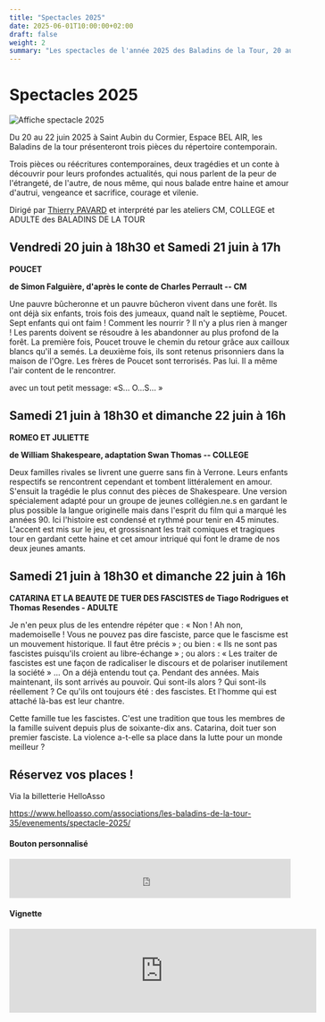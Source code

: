```yaml
---
title: "Spectacles 2025"
date: 2025-06-01T10:00:00+02:00
draft: false
weight: 2
summary: "Les spectacles de l'année 2025 des Baladins de la Tour, 20 au 22 juin, à l'Espace Bel Air (Saint Aubin du Cormier)"
---
```


# Spectacles 2025

![Affiche spectacle 2025](/images/insta-theatre-2025.jpg)

Du 20 au 22 juin 2025 à Saint Aubin du Cormier, Espace BEL AIR, les Baladins de la tour présenteront trois pièces du répertoire contemporain.

Trois pièces ou réécritures contemporaines, deux tragédies et un conte à découvrir pour leurs profondes actualités, qui nous parlent de la peur de l'étrangeté, de l'autre, de nous même, qui nous balade entre haine et amour d'autrui, vengeance et sacrifice, courage et vilenie.

Dirigé par [Thierry PAVARD](https://pavardthierry.wixsite.com/thierry-pavard) et interprété par les ateliers CM, COLLEGE et ADULTE des BALADINS DE LA TOUR

## Vendredi 20 juin à 18h30 et Samedi 21 juin à 17h

**POUCET**

**de Simon Falguière, d'après le conte de Charles Perrault -- CM**

Une pauvre bûcheronne et un pauvre bûcheron vivent dans une forêt. Ils ont déjà six enfants, trois fois des jumeaux, quand naît le septième, Poucet. Sept enfants qui ont faim ! Comment les nourrir ? Il n'y a plus rien à manger ! Les parents doivent se résoudre à les abandonner au plus profond de la forêt. La première fois, Poucet trouve le chemin du retour grâce aux cailloux blancs qu'il a semés. La deuxième fois, ils sont retenus prisonniers dans la maison de l'Ogre. Les frères de Poucet sont terrorisés. Pas lui. Il a même l'air content de le rencontrer.

avec un tout petit message: «S... O...S... »

## Samedi 21 juin à 18h30 et dimanche 22 juin à 16h

**ROMEO ET JULIETTE**

**de William Shakespeare, adaptation Swan Thomas -- COLLEGE**

Deux familles rivales se livrent une guerre sans fin à Verrone. Leurs enfants respectifs se rencontrent cependant et tombent littéralement en amour. S'ensuit la tragédie le plus connut des pièces de Shakespeare. Une version spécialement adapté pour un groupe de jeunes collégien.ne.s en gardant le plus possible la langue originelle mais dans l'esprit du film qui a marqué les années 90. Ici l'histoire est condensé et rythmé pour tenir en 45 minutes. L'accent est mis sur le jeu, et grossisnant les trait comiques et tragiques tour en gardant cette haine et cet amour intriqué qui font le drame de nos deux jeunes amants.

## Samedi 21 juin à 18h30 et dimanche 22 juin à 16h

**CATARINA ET LA BEAUTE DE TUER DES FASCISTES de Tiago Rodrigues et Thomas Resendes - ADULTE**

Je n'en peux plus de les entendre répéter que : « Non ! Ah non, mademoiselle ! Vous ne pouvez pas dire fasciste, parce que le fascisme est un mouvement historique. Il faut être précis » ; ou bien : « Ils ne sont pas fascistes puisqu'ils croient au libre-échange » ; ou alors : « Les traiter de fascistes est une façon de radicaliser le discours et de polariser inutilement la société » ... On a déjà entendu tout ça. Pendant des années. Mais maintenant, ils sont arrivés au pouvoir. Qui sont-ils alors ? Qui sont-ils réellement ? Ce qu'ils ont toujours été : des fascistes. Et l'homme qui est attaché là-bas est leur chantre.

Cette famille tue les fascistes. C'est une tradition que tous les membres de la famille suivent depuis plus de soixante-dix ans. Catarina, doit tuer son premier fasciste. La violence a-t-elle sa place dans la lutte pour un monde meilleur ?


## Réservez vos places !

Via la billetterie HelloAsso

https://www.helloasso.com/associations/les-baladins-de-la-tour-35/evenements/spectacle-2025/ 

#### Bouton personnalisé
<iframe id="haWidget" allowtransparency="true" src="https://www.helloasso.com/associations/les-baladins-de-la-tour-35/evenements/spectacle-2025/widget-bouton" style="width: 100%; height: 70px; border: none;" onload="window.addEventListener( 'message', e => { const dataHeight = e.data.height; const haWidgetElement = document.getElementById('haWidget'); haWidgetElement.height = dataHeight + 'px'; } )"></iframe>

#### Vignette
<iframe id="haWidget" allowtransparency="true" src="https://www.helloasso.com/associations/les-baladins-de-la-tour-35/evenements/spectacle-2025/widget-vignette" style="width:550px;border:none;" onload="window.addEventListener( 'message', e => { const dataHeight = e.data.height; const haWidgetElement = document.getElementById('haWidget'); haWidgetElement.height = dataHeight + 'px'; } )"></iframe>

